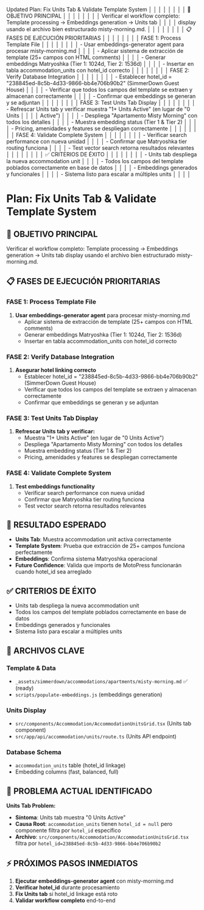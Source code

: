 Updated Plan: Fix Units Tab & Validate Template System                                   │ │
│ │                                                                                          │ │
│ │ 🎯 OBJETIVO PRINCIPAL                                                                    │ │
│ │                                                                                          │ │
│ │ Verificar el workflow completo: Template processing → Embeddings generation → Units tab  │ │
│ │ display usando el archivo bien estructurado misty-morning.md.                            │ │
│ │                                                                                          │ │
│ │ 📋 FASES DE EJECUCIÓN PRIORITARIAS                                                       │ │
│ │                                                                                          │ │
│ │ FASE 1: Process Template File                                                            │ │
│ │                                                                                          │ │
│ │ - Usar embeddings-generator agent para procesar misty-morning.md                         │ │
│ │ - Aplicar sistema de extracción de template (25+ campos con HTML comments)               │ │
│ │ - Generar embeddings Matryoshka (Tier 1: 1024d, Tier 2: 1536d)                           │ │
│ │ - Insertar en tabla accommodation_units con hotel_id correcto                            │ │
│ │                                                                                          │ │
│ │ FASE 2: Verify Database Integration                                                      │ │
│ │                                                                                          │ │
│ │ - Establecer hotel_id = "238845ed-8c5b-4d33-9866-bb4e706b90b2" (SimmerDown Guest House)  │ │
│ │ - Verificar que todos los campos del template se extraen y almacenan correctamente       │ │
│ │ - Confirmar que embeddings se generan y se adjuntan                                      │ │
│ │                                                                                          │ │
│ │ FASE 3: Test Units Tab Display                                                           │ │
│ │                                                                                          │ │
│ │ - Refrescar Units tab y verificar muestra "1+ Units Active" (en lugar de "0 Units        │ │
│ │ Active")                                                                                 │ │
│ │ - Despliega "Apartamento Misty Morning" con todos los detalles                           │ │
│ │ - Muestra embedding status (Tier 1 & Tier 2)                                             │ │
│ │ - Pricing, amenidades y features se despliegan correctamente                             │ │
│ │                                                                                          │ │
│ │ FASE 4: Validate Complete System                                                         │ │
│ │                                                                                          │ │
│ │ - Verificar search performance con nueva unidad                                          │ │
│ │ - Confirmar que Matryoshka tier routing funciona                                         │ │
│ │ - Test vector search retorna resultados relevantes                                       │ │
│ │                                                                                          │ │
│ │ ✅ CRITERIOS DE ÉXITO                                                                     │ │
│ │                                                                                          │ │
│ │ - Units tab despliega la nueva accommodation unit                                        │ │
│ │ - Todos los campos del template poblados correctamente en base de datos                  │ │
│ │ - Embeddings generados y funcionales                                                     │ │
│ │ - Sistema listo para escalar a múltiples units                                           │ │
│ │                                                    

# Plan: Fix Units Tab & Validate Template System

## 🎯 OBJETIVO PRINCIPAL
Verificar el workflow completo: Template processing → Embeddings generation → Units tab display usando el archivo bien estructurado misty-morning.md.

## 📋 FASES DE EJECUCIÓN PRIORITARIAS

### **FASE 1: Process Template File**

1. **Usar embeddings-generator agent** para procesar misty-morning.md
   - Aplicar sistema de extracción de template (25+ campos con HTML comments)
   - Generar embeddings Matryoshka (Tier 1: 1024d, Tier 2: 1536d)
   - Insertar en tabla accommodation_units con hotel_id correcto

### **FASE 2: Verify Database Integration**

1. **Asegurar hotel linking correcto**
   - Establecer hotel_id = "238845ed-8c5b-4d33-9866-bb4e706b90b2" (SimmerDown Guest House)
   - Verificar que todos los campos del template se extraen y almacenan correctamente
   - Confirmar que embeddings se generan y se adjuntan

### **FASE 3: Test Units Tab Display**

1. **Refrescar Units tab y verificar:**
   - Muestra "1+ Units Active" (en lugar de "0 Units Active")
   - Despliega "Apartamento Misty Morning" con todos los detalles
   - Muestra embedding status (Tier 1 & Tier 2)
   - Pricing, amenidades y features se despliegan correctamente

### **FASE 4: Validate Complete System**

1. **Test embeddings functionality**
   - Verificar search performance con nueva unidad
   - Confirmar que Matryoshka tier routing funciona
   - Test vector search retorna resultados relevantes

## 🎯 RESULTADO ESPERADO

- **Units Tab**: Muestra accommodation unit activa correctamente
- **Template System**: Prueba que extracción de 25+ campos funciona perfectamente
- **Embeddings**: Confirma sistema Matryoshka operacional
- **Future Confidence**: Valida que imports de MotoPress funcionarán cuando hotel_id sea arreglado

## ✅ CRITERIOS DE ÉXITO

- Units tab despliega la nueva accommodation unit
- Todos los campos del template poblados correctamente en base de datos
- Embeddings generados y funcionales
- Sistema listo para escalar a múltiples units

## 🔧 ARCHIVOS CLAVE

### Template & Data
- `_assets/simmerdown/accommodations/apartments/misty-morning.md` ✅ (ready)
- `scripts/populate-embeddings.js` (embeddings generation)

### Units Display
- `src/components/Accommodation/AccommodationUnitsGrid.tsx` (Units tab component)
- `src/app/api/accommodation/units/route.ts` (Units API endpoint)

### Database Schema
- `accommodation_units` table (hotel_id linkage)
- Embedding columns (fast, balanced, full)

## 🚨 PROBLEMA ACTUAL IDENTIFICADO

**Units Tab Problem:**
- **Síntoma**: Units tab muestra "0 Units Active"
- **Causa Root**: `accommodation_units` tienen `hotel_id = null` pero componente filtra por `hotel_id` específico
- **Archivo**: `src/components/Accommodation/AccommodationUnitsGrid.tsx` filtra por `hotel_id=238845ed-8c5b-4d33-9866-bb4e706b90b2`

## ⚡ PRÓXIMOS PASOS INMEDIATOS

1. **Ejecutar embeddings-generator agent** con misty-morning.md
2. **Verificar hotel_id** durante procesamiento
3. **Fix Units tab** si hotel_id linkage está roto
4. **Validar workflow completo** end-to-end